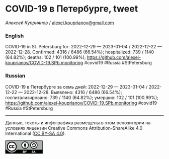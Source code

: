 COVID-19 в Петербурге, tweet
============================

*Алексей Куприянов* /
<a href="mailto:alexei.kouprianov@gmail.com" class="email">alexei.kouprianov@gmail.com</a>

### English

COVID-19 in St. Petersburg for: 2022-12-29 — 2023-01-04 / 2022-12-22 —
2022-12-28. Сonfirmed: 4316 / 6486 (66.54%); hospitalized: 739 / 1140
(64.82%); deaths: 102 / 101 (100.99%);
<a href="https://github.com/alexei-kouprianov/COVID-19.SPb.monitoring" class="uri">https://github.com/alexei-kouprianov/COVID-19.SPb.monitoring</a>
\#covid19 \#Russia \#StPetersburg

### Russian

COVID-19 в Петербурге за семь дней: 2022-12-29 — 2023-01-04 / 2022-12-22
— 2022-12-28. Выявлено: 4316 / 6486 (66.54%); госпитализировано: 739 /
1140 (64.82%); умерших: 102 / 101 (100.99%);
<a href="https://github.com/alexei-kouprianov/COVID-19.SPb.monitoring" class="uri">https://github.com/alexei-kouprianov/COVID-19.SPb.monitoring</a>
\#covid19 \#Russia \#StPetersburg

------------------------------------------------------------------------

Данные, тексты и инфографика размещены в этом репозитории на условиях
лицензии Creative Commons Attribution-ShareAlike 4.0 International ([CC
BY-SA 4.0](https://creativecommons.org/licenses/by-sa/4.0/)).

![](../misc/CC-BY-SA-icon.png "CC-BY-SA")
